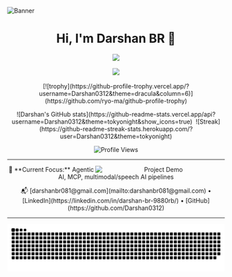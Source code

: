 ![Banner](./header.png)

<h1 align="center">Hi, I'm Darshan BR 👋</h1>
<p align="center"><img src="https://readme-typing-svg.herokuapp.com?font=Fira+Code&size=24&color=00F57F&center=true&lines=Building+Agentic+AI+..."></p>

<p align="center">
  <img src="https://skillicons.dev/icons?i=python,pytorch,tensorflow,git,docker,mongodb" />
</p>

<p align="center">
  [![trophy](https://github-profile-trophy.vercel.app/?username=Darshan0312&theme=dracula&column=6)](https://github.com/ryo-ma/github-profile-trophy)
</p>

<p align="center">
  ![Darshan's GitHub stats](https://github-readme-stats.vercel.app/api?username=Darshan0312&theme=tokyonight&show_icons=true)&nbsp;
  ![Streak](https://github-readme-streak-stats.herokuapp.com/?user=Darshan0312&theme=tokyonight)
</p>

<p align="center">
  <img src="https://komarev.com/ghpvc/?username=Darshan0312&style=flat&color=blue" alt="Profile Views" />
</p>

---

<p align="center">
  <img align="right" alt="Project Demo" width="300" src="./demo.gif" />
  🎯 **Current Focus:** Agentic AI, MCP, multimodal/speech AI pipelines  
</p>

<p align="center">
  📬 [darshanbr081@gmail.com](mailto:darshanbr081@gmail.com) • [LinkedIn](https://linkedin.com/in/darshan-br-9880rb/) • [GitHub](https://github.com/Darshan0312)
</p>

---

<p align="center">
  <img src="https://raw.githubusercontent.com/Darshan0312/Darshan0312/output/github-contribution-grid-snake.svg" alt="snake"/>
</p>
